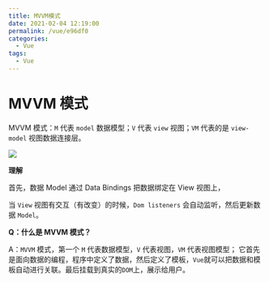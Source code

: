 ```yaml
---
title: MVVM模式
date: 2021-02-04 12:19:00
permalink: /vue/e96df0
categories:
  - Vue
tags:
  - Vue
---
```


# MVVM 模式

MVVM 模式：`M` 代表 `model` 数据模型；`V` 代表 `view` 视图；`VM` 代表的是 `view-model` 视图数据连接层。

<!-- more -->

![](https://cdn.jsdelivr.net/gh/madfour/ImageStorage@master/blog/mvvm.6xpvm3nwmwk0.png)

**理解**

首先，数据 Model 通过 Data Bindings 把数据绑定在 View 视图上，

当 `View` 视图有交互（有改变）的时候，`Dom listeners` 会自动监听，然后更新数据 `Model`。

**Q：什么是 MVVM 模式？**

A：`MVVM` 模式，第一个 `M` 代表数据模型，`V` 代表视图，`VM` 代表视图模型；
它首先是面向数据的编程，程序中定义了数据，然后定义了模板，`Vue`就可以把数据和模板自动进行关联。最后挂载到真实的`DOM`上，展示给用户。

